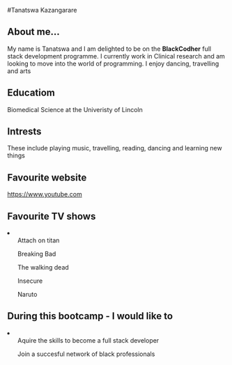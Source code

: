 #Tanatswa Kazangarare
## About me...

My name is Tanatswa and I am delighted to be on the **BlackCodher** full stack development programme. I currently work in Clinical research and am looking to move into the world of programming. I enjoy dancing, travelling and arts

## Educatiom
Biomedical Science at the Univeristy of Lincoln

## Intrests
These include playing music, travelling, reading, dancing and learning new things

## Favourite website 
<https://www.youtube.com>

## Favourite TV shows
<li>
<ol> Attach on titan</ol>
<ol>Breaking Bad</ol>
<ol>The walking dead</ol>
<ol>Insecure</ol>
<ol>Naruto</ol>
</li>

## During this bootcamp - I would like to
<li>
    <ul>Aquire the skills to become a full stack developer</ul>
    <ul>Join a succesful network of black professionals</ul>
</li>
